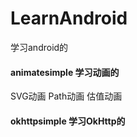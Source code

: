 # LearnAndroid
学习android的

#### animatesimple 学习动画的
SVG动画 Path动画 估值动画


#### okhttpsimple 学习OkHttp的


